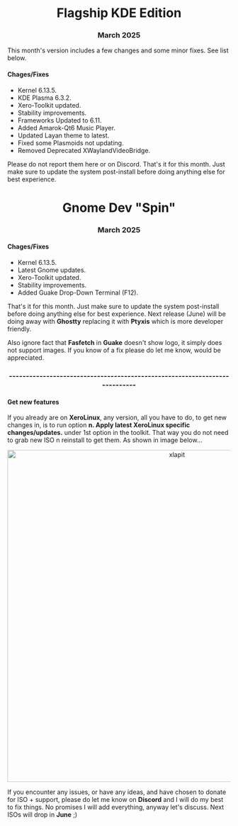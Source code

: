 <h1 align="center">Flagship KDE Edition</h1>

<h3 align="center">March 2025</h3>

This month's version includes a few changes and some minor fixes. See list below.

#### Chages/Fixes

- Kernel 6.13.5.
- KDE Plasma 6.3.2.
- Xero-Toolkit updated.
- Stability improvements.
- Frameworks Updated to 6.11.
- Added Amarok-Qt6 Music Player.
- Updated Layan theme to latest.
- Fixed some Plasmoids not updating.
- Removed Deprecated XWaylandVideoBridge.

Please do not report them here or on Discord. That's it for this month. Just make sure to update the system post-install before doing anything else for best experience.

<h1 align="center">Gnome Dev "Spin"</h1>

<h3 align="center">March 2025</h3>

#### Chages/Fixes

- Kernel 6.13.5.
- Latest Gnome updates.
- Xero-Toolkit updated.
- Stability improvements.
- Added Guake Drop-Down Terminal (F12).

That's it for this month. Just make sure to update the system post-install before doing anything else for best experience. Next release (June) will be doing away with **Ghostty** replacing it with **Ptyxis** which is more developer friendly.

Also ignore fact that **Fasfetch** in **Guake** doesn't show logo, it simply does not support images. If you know of a fix please do let me know, would be appreciated. 

<h3 align="center">---------------------------------------------------------------------------</h3>

#### Get new features

If you already are on **XeroLinux**, any version, all you have to do, to get new changes in, is to run option **n. Apply latest XeroLinux specific changes/updates.** under 1st option in the toolkit. That way you do not need to grab new ISO n reinstall to get them. As shown in image below...

<p align="center">
    <img width="750" src="https://i.imgur.com/Ok6Re2z.png" alt="xlapit">
</p>

If you encounter any issues, or have any ideas, and have chosen to donate for ISO + support, please do let me know on **Discord** and I will do my best to fix things. No promises I will add everything, anyway let's discuss. Next ISOs will drop in **June** ;)
